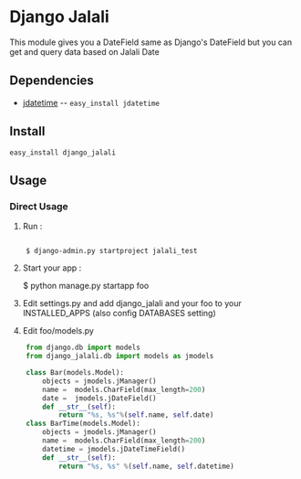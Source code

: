 Django Jalali
=============
This module gives you a DateField same as Django's DateField but you can get and query data based on Jalali Date

Dependencies
------------
* [jdatetime](http://pypi.python.org/pypi/jdatetime/) -- `easy_install jdatetime`

Install
-------

    easy_install django_jalali

Usage
-----

### Direct Usage

1. Run : 

```

    $ django-admin.py startproject jalali_test
```

2. Start your app :

    $ python manage.py startapp foo

3. Edit settings.py and add django_jalali and your foo to your INSTALLED_APPS (also config DATABASES setting)

4. Edit foo/models.py 

```python
    from django.db import models                                                                                                                          
    from django_jalali.db import models as jmodels

    class Bar(models.Model):
        objects = jmodels.jManager()
        name =  models.CharField(max_length=200)
        date =  jmodels.jDateField()
        def __str__(self):
            return "%s, %s"%(self.name, self.date)
    class BarTime(models.Model):
        objects = jmodels.jManager()
        name =  models.CharField(max_length=200)
        datetime = jmodels.jDateTimeField()
        def __str__(self):
            return "%s, %s" %(self.name, self.datetime)
```
